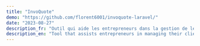 ```yaml
---
title: "InvoQuote"
demo: "https://github.com/florent6001/invoquote-laravel/"
date: "2023-08-27"
description_fr: "Outil qui aide les entrepreneurs dans la gestion de leurs clients, et génère des devis / factures."
description_en: "Tool that assists entrepreneurs in managing their clients and generates quotes/invoices."
---
```

